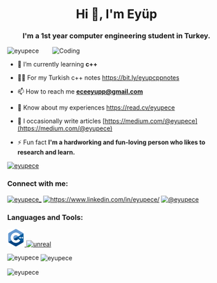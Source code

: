 <h1 align="center">Hi 👋, I'm Eyüp</h1>
<h3 align="center">I'm a 1st year computer engineering student in Turkey.</h3> 
<img align="right" alt="Coding" width="400" src=https://media.tenor.com/Ug6cbVA1ZsMAAAAd/developer.gif">

<p align="left"> <img src="https://komarev.com/ghpvc/?username=eyupece&label=Profile%20views&color=8ac125&style=flat" alt="eyupece" /> </p>


- 🌱 I’m currently learning **c++**

- 👨‍💻 For my Turkish c++ notes https://bit.ly/eyupcppnotes                                                                                    
                                                                                         
- 📫 How to reach me **eceeyupp@gmail.com**

- 📄 Know about my experiences https://read.cv/eyupece

- 📝 I occasionally write articles [https://medium.com/@eyupece](https://medium.com/@eyupece)                    

- ⚡ Fun fact **I'm a hardworking and fun-loving person who likes to research and learn.**


                                                                                                                                   
                                                                                                                                   
                                                                                                                                   
                                                                                                                                   
                                                                                                                                   
                                                                                                                                   


<p align="left"> <a href="https://github.com/eyupece"><img src="https://github-profile-trophy.vercel.app/?username=eyupece" alt="eyupece" /></a> </p>

<h3 align="left">Connect with me:</h3>
<p align="left">
<a href="https://twitter.com/eyupece_" target="blank"><img align="center" src="https://raw.githubusercontent.com/rahuldkjain/github-profile-readme-generator/master/src/images/icons/Social/twitter.svg" alt="eyupece_" height="30" width="40" /></a>
<a href="https://linkedin.com/in/https://www.linkedin.com/in/eyupece/" target="blank"><img align="center" src="https://raw.githubusercontent.com/rahuldkjain/github-profile-readme-generator/master/src/images/icons/Social/linked-in-alt.svg" alt="https://www.linkedin.com/in/eyupece/" height="30" width="40" /></a>
<a href="https://medium.com/@eyupece" target="blank"><img align="center" src="https://raw.githubusercontent.com/rahuldkjain/github-profile-readme-generator/master/src/images/icons/Social/medium.svg" alt="@eyupece" height="30" width="40" /></a>
</p>

<h3 align="left">Languages and Tools:</h3>
<p align="left"> <a href="https://www.w3schools.com/cpp/" target="_blank" rel="noreferrer"> <img src="https://raw.githubusercontent.com/devicons/devicon/master/icons/cplusplus/cplusplus-original.svg" alt="cplusplus" width="40" height="40"/> </a> <a href="https://unrealengine.com/" target="_blank" rel="noreferrer"> <img src="https://raw.githubusercontent.com/kenangundogan/fontisto/036b7eca71aab1bef8e6a0518f7329f13ed62f6b/icons/svg/brand/unreal-engine.svg" alt="unreal" width="40" height="40"/> </a> </p>

<p><img align="left" src="https://github-readme-stats.vercel.app/api/top-langs?username=eyupece&show_icons=true&locale=en&layout=compact" alt="eyupece" /></p>

<p>&nbsp;<img align="center" src="https://github-readme-stats.vercel.app/api?username=eyupece&show_icons=true&locale=en" alt="eyupece" /></p>

<p><img align="center" src="https://github-readme-streak-stats.herokuapp.com/?user=eyupece&" alt="eyupece" /></p>

